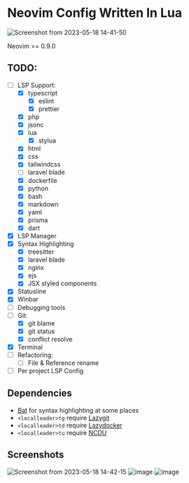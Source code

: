 # Neovim Config Written In Lua

![Screenshot from 2023-05-18 14-41-50](https://github.com/yudi7ll/nvim-config/assets/35747911/27f64174-5ed6-4b46-850b-d84f6cb895fe)


Neovim >= 0.9.0

## TODO:
- [ ] LSP Support:
    - [x] typescript
      - [x] eslint
      - [x] prettier
    - [x] php
    - [x] jsonc
    - [x] lua
      - [x] stylua
    - [x] html
    - [x] css
    - [x] tailwindcss
    - [ ] laravel blade
    - [x] dockerfile
    - [x] python
    - [x] bash
    - [x] markdown
    - [x] yaml
    - [x] prisma
    - [x] dart
- [x] LSP Manager
- [x] Syntax Highlighting
  - [x] treesitter
  - [x] laravel blade
  - [x] nginx
  - [x] ejs
  - [x] JSX styled components
- [x] Statusline
- [x] Winbar
- [ ] Debugging tools
- [ ] Git:
  - [x] git blame
  - [x] git status
  - [x] conflict resolve
- [x] Terminal
- [ ] Refactoring:
  - [ ] File & Reference rename
- [ ] Per project LSP Config

## Dependencies
- [Bat](https://github.com/sharkdp/bat) for syntax highlighting at some places
- `<localleader>tg` require [Lazygit](https://github.com/jesseduffield/lazygit)
- `<localleader>td` require [Lazydocker](https://github.com/jesseduffield/lazydocker)
- `<localleader>tu` require [NCDU](https://dev.yorhel.nl/ncdu)
  

## Screenshots
![Screenshot from 2023-05-18 14-42-15](https://github.com/yudi7ll/nvim-config/assets/35747911/c3e18981-4df4-446c-bc87-b491dded1f2f)
![image](https://user-images.githubusercontent.com/35747911/188807011-d21af06b-3554-4e85-8419-e20cc23ed916.png)
![image](https://user-images.githubusercontent.com/35747911/188193724-52d1c367-fe87-4da8-9dea-daedee10bedd.png)

